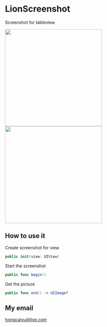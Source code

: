 # LionScreenshot

Screenshot for tableview

<img src="https://raw.githubusercontent.com/hongcaiyu/LionScreenshot/master/demo.gif" width="320" /><img src="https://raw.githubusercontent.com/hongcaiyu/LionScreenshot/master/screenshot.png" width="320" />

## How to use it

Create screenshot for view
```swift
public init(view: UIView)
```

Start the screenshot
```swift
public func begin()
```

Get the picture
```swift
public func end() -> UIImage?
```
## My email
hongcaiyu@live.com
